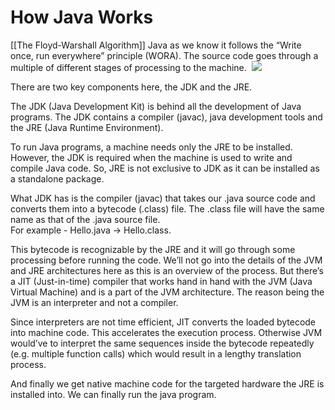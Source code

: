 # How Java Works
[[The Floyd-Warshall Algorithm]]
Java as we know it follows the “Write once, run everywhere” principle (WORA). The source code goes through a multiple of different stages of processing to the machine. 
**![](https://lh7-rt.googleusercontent.com/docsz/AD_4nXfgW2g-ff9dQIeexRODW9bxnQEe5B1MdLYgV6MeoM3SteB-vlciskGYr5DkonlaGyQekbIbyb5g82KLB_AizUf92qTvsvu22ET_24pGMVu4ZsDWvohSdDWjYZFW1c6DpVzGAO9Uuw?key=NYsBoIud9kfIR1KB4s1FEUXY)**

There are two key components here, the JDK and the JRE. 

The JDK (Java Development Kit) is behind all the development of Java programs. The JDK contains a compiler (javac), java development tools and the JRE (Java Runtime Environment). 

To run Java programs, a machine needs only the JRE to be installed. However, the JDK is required when the machine is used to write and compile Java code. So, JRE is not exclusive to JDK as it can be installed as a standalone package. 

What JDK has is the compiler (javac) that takes our .java source code and converts them into a bytecode (.class) file. The .class file will have the same name as that of the .java source file.  
For example - Hello.java -> Hello.class. 

This bytecode is recognizable by the JRE and it will go through some processing before running the code. We’ll not go into the details of the JVM and JRE architectures here as this is an overview of the process. But there’s a JIT (Just-in-time) compiler that works hand in hand with the JVM (Java Virtual Machine) and is a part of the JVM architecture. The reason being the JVM is an interpreter and not a compiler. 

Since interpreters are not time efficient, JIT converts the loaded bytecode into machine code. This accelerates the execution process. Otherwise JVM would’ve to interpret the same sequences inside the bytecode repeatedly (e.g. multiple function calls) which would result in a lengthy translation process. 

And finally we get native machine code for the targeted hardware the JRE is installed into. We can finally run the java program.

